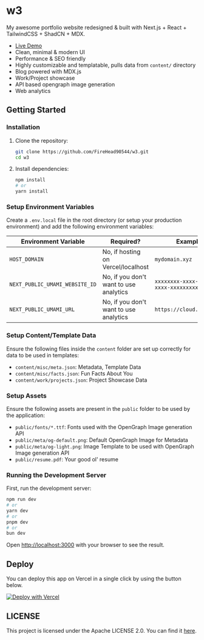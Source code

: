 # w3

My awesome portfolio website redesigned & built with Next.js + React + TailwindCSS + ShadCN + MDX.

- [Live Demo](https://w3rudra.vercel.app/)
- Clean, minimal & modern UI
- Performance & SEO friendly
- Highly customizable and templatable, pulls data from `content/` directory
- Blog powered with MDX.js
- Work/Project showcase
- API based opengraph image generation
- Web analytics

## Getting Started

### Installation

1. Clone the repository:

    ```bash
    git clone https://github.com/FireHead90544/w3.git
    cd w3
    ```

2. Install dependencies:

    ```bash
    npm install
    # or
    yarn install
    ```

### Setup Environment Variables

Create a `.env.local` file in the root directory (or setup your production environment) and add the following environment variables:

| Environment Variable           | Required?                              | Example                                |
|--------------------------------|----------------------------------------|----------------------------------------|
| `HOST_DOMAIN`                  | No, if hosting on Vercel/localhost     | `mydomain.xyz`                         |
| `NEXT_PUBLIC_UMAMI_WEBSITE_ID` | No, if you don't want to use analytics | `xxxxxxxx-xxxx-xxxx-xxxx-xxxxxxxxxxxx` |
| `NEXT_PUBLIC_UMAMI_URL`        | No, if you don't want to use analytics | `https://cloud.umami.is`               |

### Setup Content/Template Data

Ensure the following files inside the `content` folder are set up correctly for data to be used in templates:

- `content/misc/meta.json`: Metadata, Template Data
- `content/misc/facts.json`: Fun Facts About You
- `content/work/projects.json`: Project Showcase Data

### Setup Assets

Ensure the following assets are present in the `public` folder to be used by the application:

- `public/fonts/*.ttf`: Fonts used with the OpenGraph Image generation API
- `public/meta/og-default.png`: Default OpenGraph Image for Metadata
- `public/meta/og-light.png`: Image Template to be used with OpenGraph Image generation API
- `public/resume.pdf`: Your good ol' resume

### Running the Development Server

First, run the development server:

```bash
npm run dev
# or
yarn dev
# or
pnpm dev
# or
bun dev
```

Open [http://localhost:3000](http://localhost:3000) with your browser to see the result.

## Deploy

You can deploy this app on Vercel in a single click by using the button below.

[![Deploy with Vercel](https://vercel.com/button)](https://vercel.com/new/clone?repository-url=https%3A%2F%2Fgithub.com%2FFireHead90544%2Fw3&env=NEXT_PUBLIC_UMAMI_WEBSITE_ID,NEXT_PUBLIC_UMAMI_URL&envDescription=UMAMI%20Integration%20for%20Web%20Analytics&envLink=https%3A%2F%2Fgithub.com%2FFireHead90544%2Fw3%2Ftree%2Fmain%2FREADME.md%23setup-environment-variables)

## LICENSE

This project is licensed under the Apache LICENSE 2.0. You can find it [here](https://github.com/FireHead90544/w3/blob/main/LICENSE).
